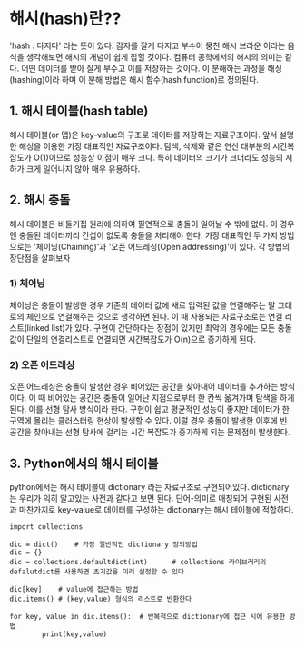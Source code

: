 # 해시(hash)란??

'hash : 다지다' 라는 뜻이 있다. 감자를 잘게 다지고 부수어 뭉친 해시 브라운 이라는 음식을 생각해보면 해시의 개념이 쉽게 잡힐 것이다. 컴퓨터 공학에서의 해시의 의미는 같다. 어떤 데이터를 받아 잘게 부수고 이를 저장하는 것이다. 이 분해하는 과정을 해싱(hashing)이라 하며 이 분해 방법은 해시 함수(hash function)로 정의된다.



## 1. 해시 테이블(hash table)

해시 테이블(or 맵)은 key-value의 구조로 데이터를 저장하는 자료구조이다. 앞서 설명한 해싱을 이용한 가장 대표적인 자료구조이다. 탐색, 삭제와 같은 연산 대부분의 시간복잡도가 O(1)이므로 성능상 이점이 매우 크다. 특히 데이터의 크기가 크더라도 성능의 저하가 크게 일어나지 않아 매우 유용하다.



## 2. 해시 충돌

해시 테이블은 비둘기집 원리에 의하여 필연적으로 충돌이 일어날 수 밖에 없다. 이 경우엔 충돌된 데이터끼리 간섭이 없도록 충돌을 처리해야 한다. 가장 대표적인 두 가지 방법으로는 '체이닝(Chaining)'과 '오픈 어드레싱(Open addressing)'이 있다. 각 방법의 장단점을 살펴보자

### 1) 체이닝

체이닝은 충돌이 발생한 경우 기존의 데이터 값에 새로 입력된 값을 연결해주는 말 그대로의 체인으로 연결해주는 것으로 생각하면 된다. 이 때 사용되는 자료구조로는 연결 리스트(linked list)가 있다. 구현이 간단하다는 장점이 있지만 최악의 경우에는 모든 충돌값이 단일의 연결리스트로 연결되면 시간복잡도가 O(n)으로 증가하게 된다.

### 2) 오픈 어드레싱

오픈 어드레싱은 충돌이 발생한 경우 비어있는 공간을 찾아내어 데이터를 추가하는 방식이다. 이 때 비어있는 공간은 충돌이 일어난 지점으로부터 한 칸씩 옮겨가며 탐색을 하게 된다. 이를 선형 탐사 방식이라 한다. 구현이 쉽고 평균적인 성능이 좋지만 데이터가 한 구역에 몰리는 클러스터링 현상이 발생할 수 있다. 이럴 경우 충돌이 발생한 이후에 빈 공간을 찾아내는 선형 탐사에 걸리는 시간 복잡도가 증가하게 되는 문제점이 발생한다.



## 3. Python에서의 해시 테이블

python에서는 해시 테이블이 dictionary 라는 자료구조로 구현되어있다. dictionary는 우리가 익히 알고있는 사전과 같다고 보면 된다. 단어-의미로 매칭되어 구현된 사전과 마찬가지로 key-value로 데이터를 구성하는 dictionary는 해시 테이블에 적합하다.

```
import collections

dic = dict()	# 가장 일반적인 dictionary 정의방법
dic = {}
dic = collections.defaultdict(int)		# collections 라이브러리의 defalutdict를 사용하면 초기값을 미리 설정할 수 있다

dic[key]	# value에 접근하는 방법
dic.items()	# (key,value) 형식의 리스트로 반환한다

for key, value in dic.items():	# 반복적으로 dictionary에 접근 시에 유용한 방법
		print(key,value)
```

